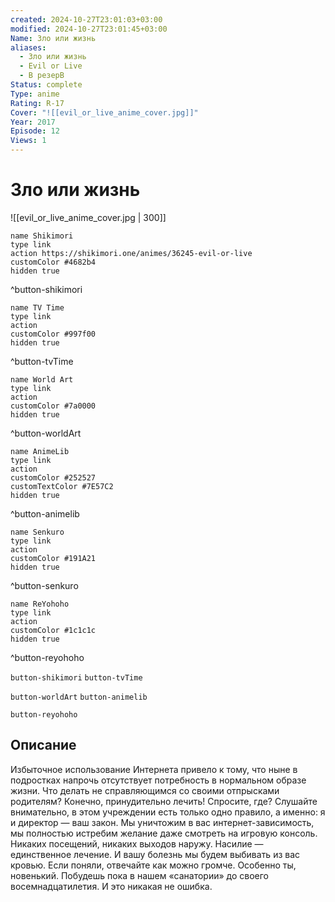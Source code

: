 ```yaml
---
created: 2024-10-27T23:01:03+03:00
modified: 2024-10-27T23:01:45+03:00
Name: Зло или жизнь
aliases:
  - Зло или жизнь
  - Evil or Live
  - В резерВ
Status: complete
Type: anime
Rating: R-17
Cover: "![[evil_or_live_anime_cover.jpg]]"
Year: 2017
Episode: 12
Views: 1
---
```


# Зло или жизнь

![[evil_or_live_anime_cover.jpg | 300]]

```button
name Shikimori
type link
action https://shikimori.one/animes/36245-evil-or-live
customColor #4682b4
hidden true
```
^button-shikimori

```button
name TV Time
type link
action 
customColor #997f00
hidden true
```
^button-tvTime

```button
name World Art
type link
action 
customColor #7a0000
hidden true
```
^button-worldArt

```button
name AnimeLib
type link
action 
customColor #252527
customTextColor #7E57C2
hidden true
```
^button-animelib

```button
name Senkuro
type link
action 
customColor #191A21
hidden true
```
^button-senkuro

```button
name ReYohoho
type link
action 
customColor #1c1c1c
hidden true
```
^button-reyohoho



`button-shikimori` `button-tvTime`

`button-worldArt` `button-animelib`

`button-reyohoho`

## Описание

Избыточное использование Интернета привело к тому, что ныне в подростках напрочь отсутствует потребность в нормальном образе жизни. Что делать не справляющимся со своими отпрысками родителям? Конечно, принудительно лечить! Спросите, где? Слушайте внимательно, в этом учреждении есть только одно правило, а именно: я и директор — ваш закон. Мы уничтожим в вас интернет-зависимость, мы полностью истребим желание даже смотреть на игровую консоль. Никаких посещений, никаких выходов наружу. Насилие — единственное лечение. И вашу болезнь мы будем выбивать из вас кровью. Если поняли, отвечайте как можно громче. Особенно ты, новенький. Побудешь пока в нашем «санатории» до своего восемнадцатилетия. И это никакая не ошибка.
